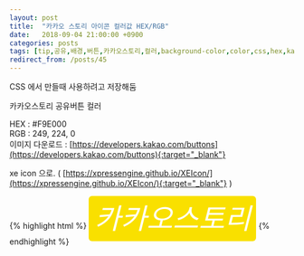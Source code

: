 ```yaml
---
layout: post
title:  "카카오 스토리 아이콘 컬러값 HEX/RGB"
date:   2018-09-04 21:00:00 +0900
categories: posts
tags: [tip,공유,배경,버튼,카카오스토리,컬러,background-color,color,css,hex,kakao,kakaostory,rgb,share,xe icon,xeicon]
redirect_from: /posts/45
--- 
```

CSS 에서 만들때 사용하려고 저장해둠

카카오스토리 공유버튼 컬러

HEX : #F9E000  
RGB : 249, 224, 0  
이미지 다운로드 : [https://developers.kakao.com/buttons](https://developers.kakao.com/buttons){:target="_blank"}





xe icon 으로. ( [https://xpressengine.github.io/XEIcon/](https://xpressengine.github.io/XEIcon/){:target="_blank"} )
 
{% highlight html %}
<i class="xi-kakaostory" style="background-color: #f9e000; border-radius: 6px; color: white; font-size: 50px; padding: 10px;"/>카카오스토리</i>
{% endhighlight %}
